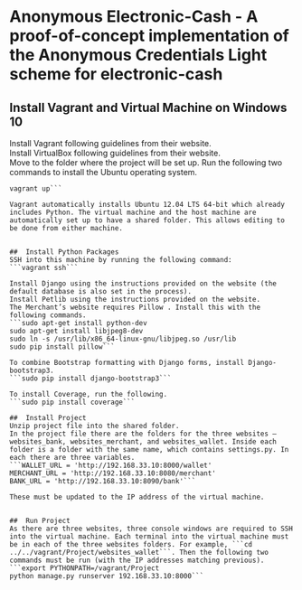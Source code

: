 # Anonymous Electronic-Cash - A proof-of-concept implementation of the Anonymous Credentials Light scheme for electronic-cash


##	Install Vagrant and Virtual Machine on Windows 10
Install Vagrant following guidelines from their website.  
Install VirtualBox following guidelines from their website.  
Move to the folder where the project will be set up. Run the following two commands to install the Ubuntu operating system.  
```vagrant init hashicorp/precise64  
vagrant up```  
  
Vagrant automatically installs Ubuntu 12.04 LTS 64-bit which already includes Python. The virtual machine and the host machine are automatically set up to have a shared folder. This allows editing to be done from either machine.


##	Install Python Packages
SSH into this machine by running the following command:  
```vagrant ssh```  
  
Install Django using the instructions provided on the website (the default database is also set in the process).  
Install Petlib using the instructions provided on the website.  
The Merchant’s website requires Pillow . Install this with the following commands.  
```sudo apt-get install python-dev  
sudo apt-get install libjpeg8-dev  
sudo ln -s /usr/lib/x86_64-linux-gnu/libjpeg.so /usr/lib  
sudo pip install pillow```  

To combine Bootstrap formatting with Django forms, install Django-bootstrap3.  
```sudo pip install django-bootstrap3```  
  
To install Coverage, run the following.  
```sudo pip install coverage```  

##	Install Project
Unzip project file into the shared folder.  
In the project file there are the folders for the three websites – websites_bank, websites_merchant, and websites_wallet. Inside each folder is a folder with the same name, which contains settings.py. In each there are three variables.  
```WALLET_URL = 'http://192.168.33.10:8000/wallet'  
MERCHANT_URL = 'http://192.168.33.10:8080/merchant'  
BANK_URL = 'http://192.168.33.10:8090/bank'```  
  
These must be updated to the IP address of the virtual machine. 


##	Run Project
As there are three websites, three console windows are required to SSH into the virtual machine. Each terminal into the virtual machine must be in each of the three websites folders. For example, ```cd ../../vagrant/Project/websites_wallet```. Then the following two commands must be run (with the IP addresses matching previous).  
```export PYTHONPATH=/vagrant/Project  
python manage.py runserver 192.168.33.10:8000```
 
